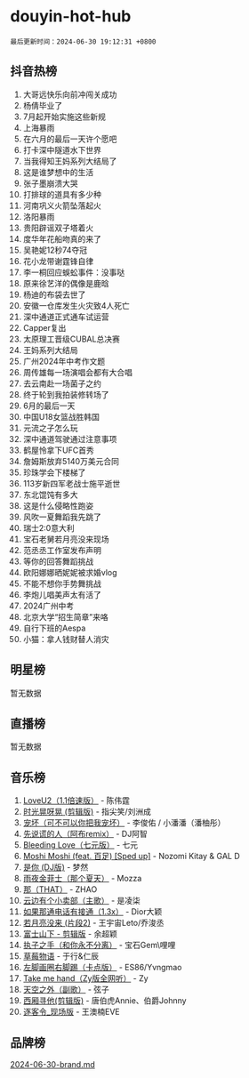 # douyin-hot-hub

`最后更新时间：2024-06-30 19:12:31 +0800`

## 抖音热榜

1. 大哥远快乐向前冲闯关成功
1. 杨倩毕业了
1. 7月起开始实施这些新规
1. 上海暴雨
1. 在六月的最后一天许个愿吧
1. 打卡深中隧道水下世界
1. 当我得知王妈系列大结局了
1. 这是谁梦想中的生活
1. 张子墨崩溃大哭
1. 打排球的道具有多少种
1. 河南巩义火箭坠落起火
1. 洛阳暴雨
1. 贵阳辟谣双子塔着火
1. 度华年花船吻真的来了
1. 吴艳妮12秒74夺冠
1. 花小龙带谢霆锋自律
1. 李一桐回应蜈蚣事件：没事哒
1. 原来徐艺洋的偶像是鹿晗
1. 杨迪的布袋去世了
1. 安徽一仓库发生火灾致4人死亡
1. 深中通道正式通车试运营
1. Capper复出
1. 太原理工晋级CUBAL总决赛
1. 王妈系列大结局
1. 广州2024年中考作文题
1. 周传雄每一场演唱会都有大合唱
1. 去云南赴一场菌子之约
1. 终于轮到我拍装修转场了
1. 6月的最后一天
1. 中国U18女篮战胜韩国
1. 元流之子怎么玩
1. 深中通道驾驶通过注意事项
1. 鹤屋怜拿下UFC首秀
1. 詹姆斯放弃5140万美元合同
1. 珍珠学会下楼梯了
1. 113岁新四军老战士施平逝世
1. 东北馄饨有多大
1. 这是什么侵略性跑姿
1. 风吹一夏舞蹈我先跳了
1. 瑞士2:0意大利
1. 宝石老舅若月亮没来现场
1. 范丞丞工作室发布声明
1. 等你的回答舞蹈挑战
1. 欧阳娜娜晒妮妮被求婚vlog
1. 不能不想你手势舞挑战
1. 李炮儿唱美声太有活了
1. 2024广州中考
1. 北京大学“招生简章”来咯
1. 自行下班的Aespa
1. 小猫：拿人钱财替人消灾

## 明星榜

暂无数据

## 直播榜

暂无数据

## 音乐榜

1. [LoveU2（1.1倍速版）](https://sf5-hl-cdn-tos.douyinstatic.com/obj/tos-cn-ve-2774/oQMeDffLaEmgMwgCOEMAFCI6INzoFPgWdD0rsa) - 陈伟霆
1. [时光晃呀晃 (剪辑版)](https://sf5-hl-cdn-tos.douyinstatic.com/obj/tos-cn-ve-2774/o8ACeQem3gwI1x3GIYGAfKG0LJebKFRJDwRwyW) - 指尖笑/刘洲成
1. [宠坏（可不可以你把我宠坏）](https://sf3-cdn-tos.douyinstatic.com/obj/tos-cn-ve-2774/ocWI8ft2gd0rAfXKzvKGeMQM6fVLTLfA8UJzwl) - 李俊佑 / 小潘潘（潘柚彤）
1. [先说谎的人（阿布remix）](https://sf5-hl-cdn-tos.douyinstatic.com/obj/tos-cn-ve-2774/owQtOFmAzBgxBKDOYfeCTQTgE9cDORrOQqmCZy) - DJ阿智
1. [Bleeding Love（七元版）](https://sf5-hl-cdn-tos.douyinstatic.com/obj/tos-cn-ve-2774/oEgC9eZFHQ1MfSRnrfkzFp8AayDWqAQMABBgUs) - 七元
1. [Moshi Moshi (feat. 百足) [Sped up]](https://sf5-hl-cdn-tos.douyinstatic.com/obj/tos-cn-ve-2774/ocCPFQcXJLeroaIdQLIGAoeeYM3OAUYGDguHXz) - Nozomi Kitay & GAL D
1. [是你 (DJ版)](https://sf5-hl-cdn-tos.douyinstatic.com/obj/tos-cn-ve-2774/1ec766e572b34c42853ce6315d426850) - 梦然
1. [雨夜金菲士（那个夏天）](https://sf5-hl-cdn-tos.douyinstatic.com/obj/tos-cn-ve-2774/osPmPLDWQBBE2Z6bftCgYwkFaF4pEYEneXaZQs) - Mozza
1. [那（THAT）](https://sf5-hl-cdn-tos.douyinstatic.com/obj/tos-cn-ve-2774/oIIWGeBZCnlGx9tl0gFlCfwlQbj7QWAD8HYAGg) - ZHAO
1. [云边有个小卖部（主歌）](https://sf5-hl-cdn-tos.douyinstatic.com/obj/tos-cn-ve-2774/okvgzOZylLA4WYUHkAhpy5DrCiqAmBjiMIkJp) - 是凌柒
1. [如果那通电话有接通（1.3x）](https://sf6-cdn-tos.douyinstatic.com/obj/tos-cn-ve-2774/ocJeJKhUhAJG8EYZiEFfGFAPkD3beMQ5mwDv1e) - Dior大颖
1. [若月亮没来 (片段2)](https://sf3-cdn-tos.douyinstatic.com/obj/tos-cn-ve-2774/ocQavLLjkCOeDxGyYeIMGgNAIwJ0QXE1Ve3Fzv) - 王宇宙Leto/乔浚丞
1. [富士山下 - 剪辑版](https://sf5-hl-cdn-tos.douyinstatic.com/obj/tos-cn-ve-2774/o4QGmeUZhQXvtC5BDkogeQni8WbdCBUJEYI12v) - 余超颖
1. [执子之手（和你永不分离）](https://sf5-hl-cdn-tos.douyinstatic.com/obj/tos-cn-ve-2774/oU4mUWISThYfqtA61VOl8PAQGeK2LGGQfFCZfY) - 宝石Gem\哩哩
1. [草莓物语](https://sf3-cdn-tos.douyinstatic.com/obj/tos-cn-ve-2774/okynhJ7jEAIIZBfsLgYMEI8QC3WbQNN66RKzhT) - 于行&仁辰
1. [左脚画圈右脚踢（卡点版）](https://sf3-cdn-tos.douyinstatic.com/obj/tos-cn-ve-2774/oAoAIr8BJv8B7W4CEBMsaSfDWrAiF4izwIDMJg) - ES86/Yvngmao
1. [Take me hand（Zy版全网听）](https://sf5-hl-cdn-tos.douyinstatic.com/obj/tos-cn-ve-2774/owyUoUuVpA1I7BiszAYMSqbGseWQw8P7Ea2BiR) - Zy
1. [天空之外（副歌）](https://sf5-hl-cdn-tos.douyinstatic.com/obj/tos-cn-ve-2774/oAYn0BTp8jS8iSyZSHMUWAikyvAWI1c7aiJTr) - 弦子
1. [西厢寻他(剪辑版)](https://sf5-hl-cdn-tos.douyinstatic.com/obj/tos-cn-ve-2774/oUsAVfAQKlRNxEv5qxvIB8o5qmIWUcXbzJKJhw) - 唐伯虎Annie、伯爵Johnny
1. [逐客令_现场版](https://sf27-cdn-tos.douyinstatic.com/obj/tos-cn-ve-2774/okjvqFftEMAIgLPvI8f4MT5CZVyxmDQdBOwjBv) - 王澳楠EVE

## 品牌榜

[2024-06-30-brand.md](2024-06-30-brand.md)
